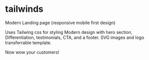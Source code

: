 # tailwinds
Modern Landing page (responsive mobile first design)

Uses Tailwing css for styling
Modern design with hero section, Differentiation, testimonials, CTA, and a footer.
SVG images and logo
transferrable template.

Now wow your customers!

